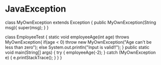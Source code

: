 # JavaException
class MyOwnException extends Exception {
   public MyOwnException(String msg){
      super(msg);
   }
}

class EmployeeTest {
   static void  employeeAge(int age) throws MyOwnException{
      if(age < 0)
         throw new MyOwnException("Age can't be less than zero");
      else
         System.out.println("Input is valid!!");
   }
   public static void main(String[] args) {
       try {
            employeeAge(-2);
       }
       catch (MyOwnException e) {
            e.printStackTrace();
       }
   }
}